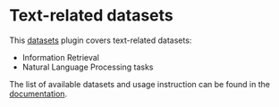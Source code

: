 # Text-related datasets

This [datasets](https://github.com/bpiwowar/datasets) plugin covers text-related datasets:

- Information Retrieval
- Natural Language Processing tasks

The list of available datasets and usage instruction can be found in the [documentation](http://bpiwowar.github.io/datasets-text/).
